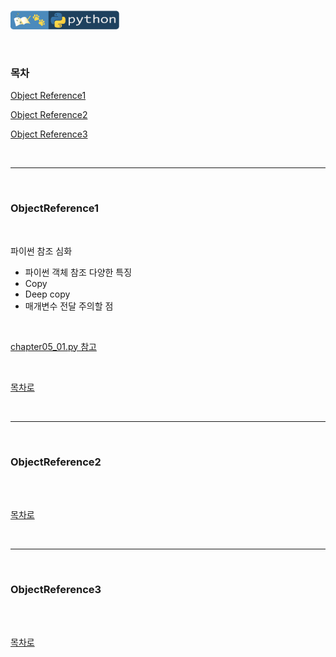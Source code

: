 <br />

 <a href="https://github.com/seol-yu/TIL/tree/master/Python/Python_Basic_To_Advanced" target="_blank"><img src="https://github.com/seol-yu/TIL/blob/master/images/python-badge-logo.png?raw=true" height=30 /></a>

<br />

### 목차

[Object Reference1](#ObjectReference1)

[Object Reference2](#ObjectReference2)

[Object Reference3](#ObjectReference3)

<br />

---

<br />

### ObjectReference1

<br />

파이썬 참조 심화

- 파이썬 객체 참조 다양한 특징
- Copy
- Deep copy
- 매개변수 전달 주의할 점

<br />

[chapter05_01.py 참고](https://github.com/seol-yu/TIL/blob/master/Python/Python_Basic_To_Advanced/Python/python_advanced/chapter05_01.py)

<br />

[목차로](#목차)

<br />

---

<br />

### ObjectReference2

<br />



<br />

[목차로](#목차)

<br />

---

<br />

### ObjectReference3

<br />



<br />

[목차로](#목차)

<br />